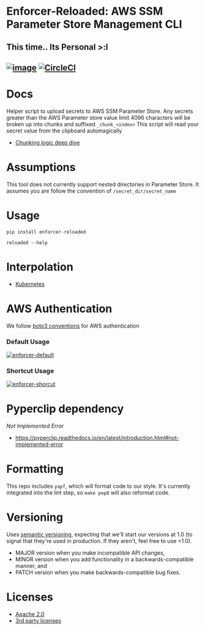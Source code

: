 # Enforcer-Reloaded: AWS SSM Parameter Store Management CLI
## This time.. Its Personal >:l
[![image](https://img.shields.io/pypi/v/enforcer-reloaded.svg)](https://pypi.org/project/enforcer-reloaded)
[![CircleCI](https://circleci.com/gh/kave/enforcer/tree/master.svg?style=svg)](https://circleci.com/gh/kave/enforcer/tree/master)
-------------------

# Docs
Helper script to upload secrets to AWS SSM Parameter Store.
Any secrets greater than the AWS Parameter store value limit 4096 characters will be broken up into chunks and suffixed `_chunk_<index>`
This script will read your secret value from the clipboard automagically
- [Chunking logic deep dive](CHUNKS.md)


# Assumptions
This tool does not currently support nested directories in Parameter Store. It assumes you are follow the convention of `/secret_dir/secret_name`

# Usage
`pip install enforcer-reloaded`

```
reloaded --help
```

# Interpolation
- [Kubernetes](INTERPOLTE.md)

# AWS Authentication
We follow [boto3 conventions](https://boto3.amazonaws.com/v1/documentation/api/latest/guide/configuration.html) for AWS authentication

### Default Usage
[![enforcer-default](https://asciinema.org/a/NiiwxdTfU7tAlktB3TFYw5rIx.svg)](https://asciinema.org/a/NiiwxdTfU7tAlktB3TFYw5rIx)

### Shortcut Usage
[![enforcer-shorcut](https://asciinema.org/a/W4VjnodWKpO6wDt28QJj3gLVD.svg)](https://asciinema.org/a/W4VjnodWKpO6wDt28QJj3gLVD)

# Pyperclip dependency
*Not Implemented Error*
- https://pyperclip.readthedocs.io/en/latest/introduction.html#not-implemented-error

Formatting
==========

This repo includes `yapf`, which will format code to our style. It's currently integrated into the lint step, so `make pep8` will
also reformat code.

Versioning
==========
Uses [semantic versioning](https://semver.org/), expecting that we'll start our
versions at 1.0 (to signal that they're used in production. If they aren't, feel
free to use <1.0).
- MAJOR version when you make incompatible API changes,
- MINOR version when you add functionality in a backwards-compatible manner, and
- PATCH version when you make backwards-compatible bug fixes.

Licenses
====
- [Apache 2.0](LICENSE)
- [3rd party licenses](3RD_PARTY_DEPENDENCIES.md)
